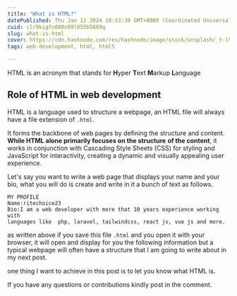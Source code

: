 ```yaml
---
title: "What is HTML?"
datePublished: Thu Jan 11 2024 18:53:38 GMT+0000 (Coordinated Universal Time)
cuid: clr9kigfn000c09l055b5869q
slug: what-is-html
cover: https://cdn.hashnode.com/res/hashnode/image/stock/unsplash/_t-l5FFH8VA/upload/37e84935333ed70f845d11c581359b8c.jpeg
tags: web-development, html, html5

---
```


HTML is an acronym that stands for **H**yper **T**ext **M**arkup **L**anguage

## Role of HTML in web development

HTML is a language used to structure a webpage, an HTML file will always have a file extension of `.html`.

It forms the backbone of web pages by defining the structure and content. **While HTML alone primarily focuses on the structure** **of the content**, it works in conjunction with Cascading Style Sheets (CSS) for styling and JavaScript for interactivity, creating a dynamic and visually appealing user experience.

Let's say you want to write a web page that displays your name and your bio, what you will do is create and write in it a bunch of text as follows.

```plaintext
MY PROFILE
Name:ritechoice23
Bio:I am a web developer with more that 10 years experience working with
languages like  php, laravel, tailwindcss, react js, vue js and more.
```

as written above if you save this file `.html` and you open it with your browser, it will open and display for you the following information but a typical webpage will often have a structure that I am going to write about in my next post.

one thing I want to achieve in this post is to let you know what HTML is.

If you have any questions or contributions kindly post in the comment.